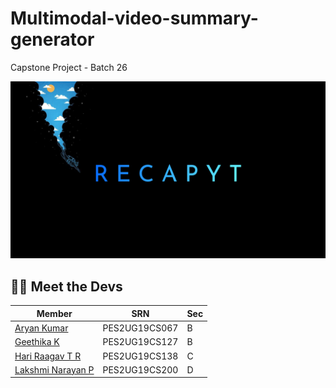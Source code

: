 # Multimodal-video-summary-generator
Capstone Project - Batch 26

![alt text](https://github.com/HariRaagavTR/multimodal-video-summary-generator/blob/main/images/banner.png "Logo Banner")

## 👨‍💻 Meet the Devs
Member | SRN | Sec 
--- | --- | ---
[Aryan Kumar](https://github.com/Aryan0501) | PES2UG19CS067 | B<br>
[Geethika K](https://github.com/Geeth5) | PES2UG19CS127 | B<br>
[Hari Raagav T R](https://github.com/HariRaagavTR) | PES2UG19CS138 | C<br>
[Lakshmi Narayan P](https://github.com/LakshmiNarayanP) | PES2UG19CS200 | D
